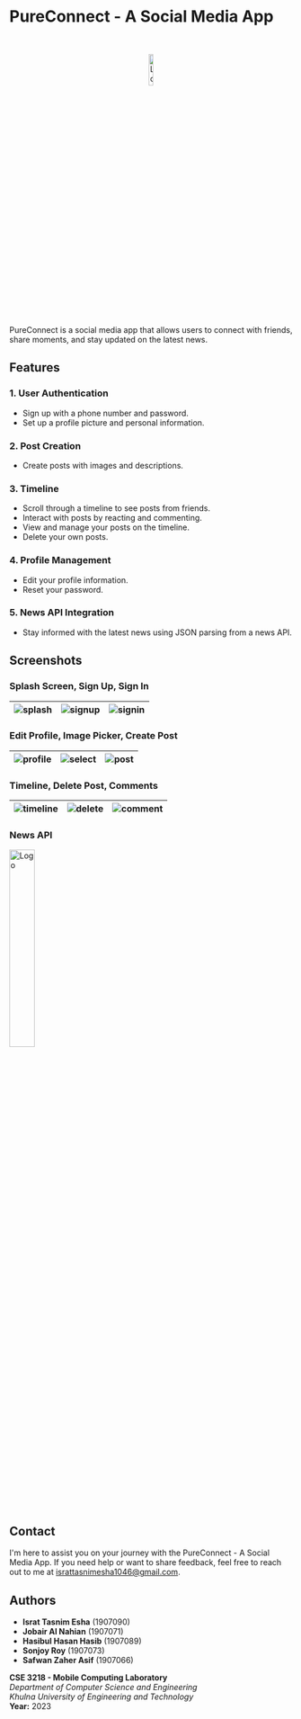 # PureConnect - A Social Media App

<br>

<p align="center">
  <img src="https://github.com/IsratTasnimEsha/Social-Media-App/assets/88322977/c4ec5af9-afba-48c3-b723-e9ad17e1f643" alt="Logo" width="12%">
</p>


PureConnect is a social media app that allows users to connect with friends, share moments, and stay updated on the latest news.

## Features

### 1. User Authentication
- Sign up with a phone number and password.
- Set up a profile picture and personal information.

### 2. Post Creation
- Create posts with images and descriptions.

### 3. Timeline
- Scroll through a timeline to see posts from friends.
- Interact with posts by reacting and commenting.
- View and manage your posts on the timeline.
- Delete your own posts.

### 4. Profile Management
- Edit your profile information.
- Reset your password.

### 5. News API Integration
- Stay informed with the latest news using JSON parsing from a news API.

## Screenshots

### Splash Screen, Sign Up, Sign In

| ![splash](https://github.com/IsratTasnimEsha/Social-Media-App/assets/88322977/0439e77b-4d27-4984-a30a-b20b7c84e50a) | ![signup](https://github.com/IsratTasnimEsha/Social-Media-App/assets/88322977/4d4f02d3-3966-4931-987c-4cdec45e8530) | ![signin](https://github.com/IsratTasnimEsha/Social-Media-App/assets/88322977/33467ad4-cb8b-4a46-aa32-ff77667c2c17) |
|---|---|---|

### Edit Profile, Image Picker, Create Post


| ![profile](https://github.com/IsratTasnimEsha/Social-Media-App/assets/88322977/3e9212a6-86f4-4c6b-a51f-bc97491dcb6b) | ![select](https://github.com/IsratTasnimEsha/Social-Media-App/assets/88322977/ed418fc3-af2b-4f75-a7af-b86de9d0399b) | ![post](https://github.com/IsratTasnimEsha/Social-Media-App/assets/88322977/a0a6510f-6ea4-4749-a469-dbcf2b7266f7) |
|---|---|---|

### Timeline, Delete Post, Comments

| ![timeline](https://github.com/IsratTasnimEsha/Social-Media-App/assets/88322977/bae2458e-a892-4e1b-8bf9-e27d0b2899ad) | ![delete](https://github.com/IsratTasnimEsha/Social-Media-App/assets/88322977/f6ae044f-5d59-48fa-bd6d-d4c5e2206724) | ![comment](https://github.com/IsratTasnimEsha/Social-Media-App/assets/88322977/a34c560f-e4f2-4dec-a2f6-dda82d59ad08) |
|---|---|---|

### News API

<p>
  <img src="https://github.com/IsratTasnimEsha/Social-Media-App/assets/88322977/6df924a3-9c02-4c13-954a-293727fd2168" alt="Logo" width="30%">
</p>

## Contact

I'm here to assist you on your journey with the PureConnect - A Social Media App. If you need help or want to share feedback, feel free to reach out to me at [israttasnimesha1046@gmail.com](mailto:israttasnimesha1046@gmail.com).

## Authors

- **Israt Tasnim Esha** (1907090)
- **Jobair Al Nahian** (1907071)
- **Hasibul Hasan Hasib** (1907089)
- **Sonjoy Roy** (1907073)
- **Safwan Zaher Asif** (1907066)

**CSE 3218	- Mobile Computing Laboratory**  
*Department of Computer Science and Engineering*  
*Khulna University of Engineering and Technology*      
**Year:** 2023

